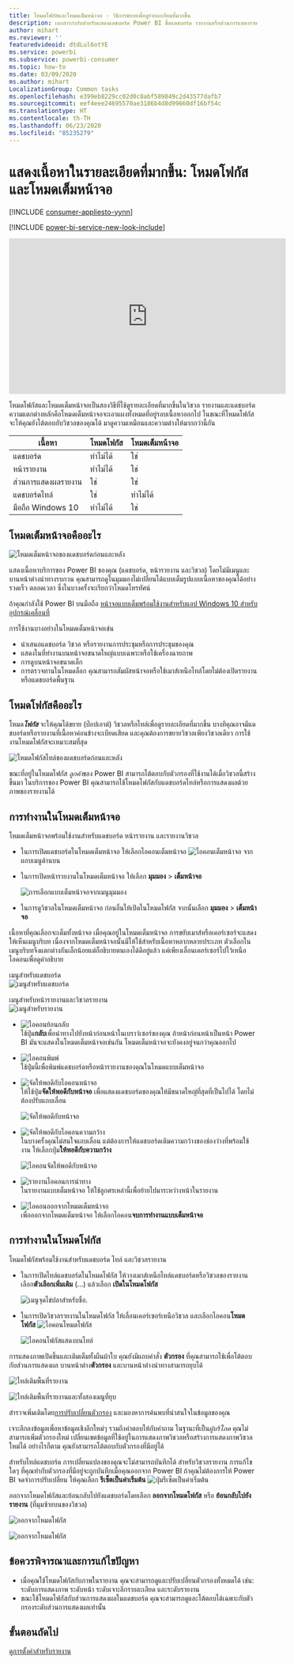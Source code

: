 ```yaml
---
title: โหมดโฟกัสและโหมดเต็มหน้าจอ - วิธีการขยายเพื่อดูรายละเอียดที่มากขึ้น
description: เอกสารกำกับสำหรับแสดงแดชบอร์ด Power BI ชื่อแดชบอร์ด รายงานหรือส่วนการแสดงรายงานในโหมดโฟกัส หรือโหมดเต็มหน้าจอ
author: mihart
ms.reviewer: ''
featuredvideoid: dtdLul6otYE
ms.service: powerbi
ms.subservice: powerbi-consumer
ms.topic: how-to
ms.date: 03/09/2020
ms.author: mihart
LocalizationGroup: Common tasks
ms.openlocfilehash: e399eb8229cc02d0c8abf589849c2d43577dafb7
ms.sourcegitcommit: eef4eee24695570ae3186b4d8d99660df16bf54c
ms.translationtype: HT
ms.contentlocale: th-TH
ms.lasthandoff: 06/23/2020
ms.locfileid: "85235279"
---
```

# <a name="display-content-in-more-detail-focus-mode-and-full-screen-mode"></a>แสดงเนื้อหาในรายละเอียดที่มากขึ้น: โหมดโฟกัสและโหมดเต็มหน้าจอ

[!INCLUDE [consumer-appliesto-yynn](../includes/consumer-appliesto-yynn.md)]

[!INCLUDE [power-bi-service-new-look-include](../includes/power-bi-service-new-look-include.md)]    

<iframe width="560" height="315" src="https://www.youtube.com/embed/dtdLul6otYE" frameborder="0" allowfullscreen></iframe>

โหมดโฟกัสและโหมดเต็มหน้าจอเป็นสองวิธีที่ใช้ดูรายละเอียดที่มากขึ้นในวิชวล รายงานและแดชบอร์ด  ความแตกต่างหลักคือโหมดเต็มหน้าจอจะเอาแผงทั้งหมดที่อยู่รอบเนื้อหาออกไป ในขณะที่โหมดโฟกัสจะให้คุณยังโต้ตอบกับวิชวลของคุณได้ มาดูความเหมือนและความต่างให้มากกว่านี้กัน  

|เนื้อหา    | โหมดโฟกัส  |โหมดเต็มหน้าจอ  |
|---------|---------|----------------------|
|แดชบอร์ด     |   ทำไม่ได้     | ใช่ |
|หน้ารายงาน   | ทำไม่ได้  | ใช่|
|ส่วนการแสดงผลรายงาน | ใช่    | ใช่ |
|แดชบอร์ดไทล์ | ใช่    | ทำไม่ได้ |
|มือถือ Windows 10 | ทำไม่ได้ | ใช่ |

## <a name="what-is-full-screen-mode"></a>โหมดเต็มหน้าจอคืออะไร

![โหมดเต็มหน้าจอของแดชบอร์ดก่อนและหลัง](media/end-user-focus/power-bi-dashboards-focus.png)

แสดงเนื้อหาบริการของ Power BI ของคุณ (แดชบอร์ด, หน้ารายงาน และวิชวล) โดยไม่มีเมนูและบานหน้าต่างนำทางรบกวน  คุณสามารถดูในมุมมองไม่เปลี่ยนได้แบบเต็มรูปแบบเนื้อหาของคุณได้อย่างรวดเร็ว ตลอดเวลา ซึ่งในบางครั้งจะเรียกว่าโหมดโทรทัศน์   

ถ้าคุณกำลังใช้ Power BI บนมือถือ [หน้าจอแบบเต็มพร้อมใช้งานสำหรับแอป Windows 10 สำหรับอุปกรณ์เคลื่อนที่](./mobile/mobile-windows-10-app-presentation-mode.md) 

การใช้งานบางอย่างในโหมดเต็มหน้าจอเช่น

* นำเสนอแดชบอร์ด วิชวล หรือรายงานการประชุมหรือการประชุมของคุณ
* แสดงในที่ทำงานบนหน้าจอขนาดใหญ่แบบเฉพาะหรือใช้เครื่องฉายภาพ
* การดูบนหน้าจอขนาดเล็ก
* การตรวจทานในโหมดล็อก คุณสามารถสัมผัสหน้าจอหรือใช้เมาส์เหนือไทล์โดยไม่ต้องเปิดรายงานหรือแดชบอร์ดพื้นฐาน

## <a name="what-is-focus-mode"></a>โหมดโฟกัสคืออะไร

โหมด***โฟกัส*** จะให้คุณได้ขยาย (ป๊อปเอาต์) วิชวลหรือไทล์เพื่อดูรายละเอียดที่มากขึ้น  บางทีคุณอาจมีแดชบอร์ดหรือรายงานที่เนื้อหาค่อนข้างจะเบียดเสียด และคุณต้องการขยายวิชวลเพียงวิชวลเดียว  การใช้งานโหมดโฟกัสจะเหมาะสมที่สุด  

![โหมดโฟกัสไทล์ของแดชบอร์ดก่อนและหลัง](media/end-user-focus/power-bi-compare-dash.png)

ขณะที่อยู่ในโหมดโฟกัส *ลูกค้า*ของ Power BI สามารถโต้ตอบกับตัวกรองที่ใช้งานได้เมื่อวิชวลนี้สร้างขึ้นมา  ในบริการของ Power BI คุณสามารถใช้โหมดโฟกัสกับแดชบอร์ดไทล์หรือการแสดงผลด้วยภาพของรายงานได้

## <a name="working-in-full-screen-mode"></a>การทำงานในโหมดเต็มหน้าจอ

โหมดเต็มหน้าจอพร้อมใช้งานสำหรับแดชบอร์ด หน้ารายงาน และรายงานวิชวล 

- ในการเปิดแดชบอร์ดในโหมดเต็มหน้าจอ ให้เลือกไอคอนเต็มหน้าจอ ![ไอคอนเต็มหน้าจอ](media/end-user-focus/power-bi-full-screen-icon.png) จากแถบเมนูด้านบน 

- ในการเปิดหน้ารายงานในโหมดเต็มหน้าจอ ให้เลือก **มุมมอง** > **เต็มหน้าจอ**

    ![การเลือกแบบเต็มหน้าจอจากเมนูมุมมอง](media/end-user-focus/power-bi-view.png)


- ในการดูวิชวลในโหมดเต็มหน้าจอ ก่อนอื่นให้เปิดในโหมดโฟกัส จากนั้นเลือก **มุมมอง** > **เต็มหน้าจอ**  


เนื้อหาที่คุณเลือกจะเต็มทั้งหน้าจอ    เมื่อคุณอยู่ในโหมดเต็มหน้าจอ การขยับเมาส์หรือเคอร์เซอร์จะแสดงให้เห็นเมนูบริบท เนื่องจากโหมดเต็มหน้าจอนั้นมีให้ใช้สำหรับเนื้อหาหลากหลายประเภท ตัวเลือกในเมนูบริบทจึงแตกต่างกันเล็กน้อยแต่ก็อธิบายตนเองได้ดีอยู่แล้ว  แค่เพียงเลื่อนเคอร์เซอร์ไปไว้เหนือไอคอนเพื่อดูคำอธิบาย

เมนูสำหรับแดชบอร์ด    
![เมนูสำหรับแดชบอร์ด](media/end-user-focus/power-bi-full-screen-dash.png)    

เมนูสำหรับหน้ารายงานและวิชวลรายงาน    
![เมนูสำหรับรายงาน](media/end-user-focus/power-bi-report-full-screen.png)    

  * ![ไอคอนย้อนกลับ](media/end-user-focus/power-bi-back-icon.png)    
  ใช้ปุ่ม**กลับ**เพื่อนำทางไปยังหน้าก่อนหน้าในเบราว์เซอร์ของคุณ ถ้าหน้าก่อนหน้าเป็นหน้า Power BI มันจะแสดงในโหมดเต็มหน้าจอเช่นกัน  โหมดเต็มหน้าจอจะยังคงอยู่จนกว่าคุณออกไป

  * ![ไอคอนพิมพ์](media/end-user-focus/power-bi-print-icon.png)    
  ใช้ปุ่มนี้เพื่อพิมพ์แดชบอร์ดหรือหน้ารายงานของคุณในโหมดแบบเต็มหน้าจอ

  * ![จัดให้พอดีกับไอคอนหน้าจอ](media/end-user-focus/power-bi-fit-to-screen-icon.png)    
    ให้ใช้ปุ่ม**จัดให้พอดีกับหน้าจอ** เพื่อแสดงแดชบอร์ดของคุณให้มีขนาดใหญ่ที่สุดที่เป็นไปได้ โดยไม่ต้องปรับแถบเลื่อน  

    ![จัดให้พอดีกับหน้าจอ](media/end-user-focus/power-bi-fit-screen.png)

  * ![จัดให้พอดีกับไอคอนความกว้าง](media/end-user-focus/power-bi-fit-width.png)       
    ในบางครั้งคุณไม่สนใจแถบเลื่อน แต่ต้องการให้แดชบอร์ดเติมความกว้างของช่องว่างที่พร้อมใช้งาน ให้เลือกปุ่ม**ให้พอดีกับความกว้าง**    

    ![ไอคอนจัดให้พอดีกับหน้าจอ](media/end-user-focus/power-bi-fit-to-width-new.png)

  * ![รายงานไอคอนการนำทาง](media/end-user-focus/power-bi-report-nav2.png)       
    ในรายงานแบบเต็มหน้าจอ ให้ใช้ลูกศรเหล่านี้เพื่อย้ายไปมาระหว่างหน้าในรายงาน    
  * ![ไอคอนออกจากโหมดเต็มหน้าจอ](media/end-user-focus/exit-fullscreen-new.png)     
  เพื่อออกจากโหมดเต็มหน้าจอ ให้เลือกไอคอน**จบการทำงานแบบเต็มหน้าจอ**

      

## <a name="working-in-focus-mode"></a>การทำงานในโหมดโฟกัส

โหมดโฟกัสพร้อมใช้งานสำหรับแดชบอร์ด ไทล์ และวิชวลรายงาน 

- ในการเปิดไทล์แดชบอร์ดในโหมดโฟกัส ให้วางเมาส์เหนือไทล์แดชบอร์ดหรือวิชวลของรายงาน เลือก**ตัวเลือกเพิ่มเติม** (...) แล้วเลือก **เปิดในโหมดโฟกัส**

    ![เมนูจุดไข่ปลาสำหรับชื่อ](media/end-user-focus/power-bi-dashboard-focus.png). 

- ในการเปิดวิชวลรายงานในโหมดโฟกัส ให้เลื่อนเคอร์เซอร์เหนือวิชวล และเลือกไอคอน**โหมดโฟกัส** ![ไอคอนโหมดโฟกัส](media/end-user-focus/pbi_popout.jpg)  

   ![ไอคอนโฟกัสแสดงบนไทล์](media/end-user-focus/power-bi-hover-focus-icon.png)



การแสดงภาพเปิดขึ้นและเติมเต็มทั้งผืนผ้าใบ คุณยังมีแถบคำสั่ง **ตัวกรอง** ที่คุณสามารถใช้เพื่อโต้ตอบกับส่วนการแสดงผล บานหน้าต่าง**ตัวกรอง** และบานหน้าต่างนำทางสามารถยุบได้

   ![ไทล์เติมพื้นที่รายงาน](media/end-user-focus/power-bi-focus-filter.png)


   ![ไทล์เติมพื้นที่รายงานและทั้งสองเมนูที่ยุบ](media/end-user-focus/power-bi-menu-collapse.png)  

สำรวจเพิ่มเติมโดย[การปรับเปลี่ยนตัวกรอง](end-user-report-filter.md) และมองหาการค้นพบที่น่าสนใจในข้อมูลของคุณ  

เจาะลึกลงข้อมูลเพื่อหาข้อมูลเชิงลึกใหม่ๆ รวมถึงคำตอบให้กับคำถาม ในฐานะที่เป็น*ผู้บริโภค* คุณไม่สามารถเพิ่มตัวกรองใหม่ เปลี่ยนเขตข้อมูลที่ใช้อยู่ในการแสดงภาพวิชวลหรือสร้างการแสดงภาพวิชวลใหม่ได้  อย่างไรก็ตาม คุณยังสามารถโต้ตอบกับตัวกรองที่มีอยู่ได้ 

สำหรับไทล์แดชบอร์ด การเปลี่ยนแปลงของคุณจะไม่สามารถบันทึกได้ สำหรับวิชวลรายงาน การแก้ไขใดๆ ที่คุณทำกับตัวกรองที่มีอยู่จะถูกบันทึกเมื่อคุณออกจาก Power BI ถ้าคุณไม่ต้องการให้ Power BI จดจำการปรับเปลี่ยน ให้คุณเลือก **รีเซ็ตเป็นค่าเริ่มต้น** ![ปุ่มรีเซ็ตเป็นค่าเริ่มต้น](media/end-user-focus/power-bi-resets.png)  

ออกจากโหมดโฟกัสและย้อนกลับไปยังแดชบอร์ดโดยเลือก **ออกจากโหมดโฟกัส**  หรือ **ย้อนกลับไปยังรายงาน** (ที่มุมซ้ายบนของวิชวล)

![ออกจากโหมดโฟกัส](media/end-user-focus/power-bi-exit.png)    

![ออกจากโหมดโฟกัส](media/end-user-focus/power-bi-back-to-report.png)  

## <a name="considerations-and-troubleshooting"></a>ข้อควรพิจารณาและการแก้ไขปัญหา

* เมื่อคุณใช้โหมดโฟกัสกับภาพในรายงาน คุณจะสามารถดูและปรับเปลี่ยนตัวกรองทั้งหมดได้ เช่น: ระดับการแสดงภาพ ระดับหน้า ระดับเจาะลึกรายละเอียด และระดับรายงาน    
* ขณะใช้โหมดโฟกัสกับส่วนการแสดงผลในแดชบอร์ด คุณจะสามารถดูและโต้ตอบได้เฉพาะกับตัวกรองระดับส่วนการแสดงผลเท่านั้น

## <a name="next-steps"></a>ขั้นตอนถัดไป

[ดูการตั้งค่าสำหรับรายงาน](end-user-report-view.md)